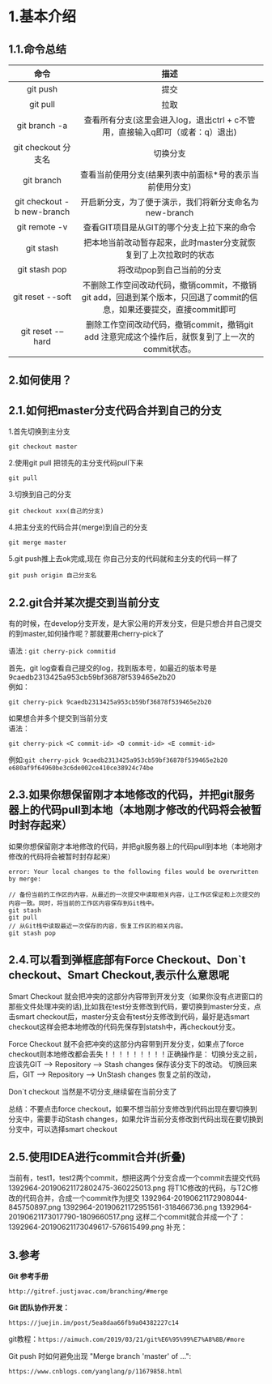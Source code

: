 # 1.基本介绍

## 1.1.命令总结

| 命令 | 描述 |
| :---: | :---: |
| git push | 提交 |
| git pull | 拉取 |
| git branch -a | 查看所有分支\(这里会进入log，退出ctrl + c不管用，直接输入q即可（或者：q）退出\) |
| git checkout 分支名 | 切换分支 |
| git branch | 查看当前使用分支\(结果列表中前面标\*号的表示当前使用分支\) |
| git checkout -b new-branch | 开启新分支，为了便于演示，我们将新分支命名为new-branch |
| git remote -v | 查看GIT项目是从GIT的哪个分支上拉下来的命令 |
| git stash | 把本地当前改动暂存起来，此时master分支就恢复到了上次拉取时的状态 |
| git stash pop | 将改动pop到自己当前的分支 |
| git reset --soft | 不删除工作空间改动代码，撤销commit，不撤销git add，回退到某个版本，只回退了commit的信息，如果还要提交，直接commit即可 |
| git reset -–hard | 删除工作空间改动代码，撤销commit，撤销git add 注意完成这个操作后，就恢复到了上一次的commit状态。 |

## 2.如何使用？

## 2.1.如何把master分支代码合并到自己的分支

1.首先切换到主分支

```
git checkout master
```

2.使用git pull 把领先的主分支代码pull下来

```
git pull
```

3.切换到自己的分支

```
git checkout xxx(自己的分支)
```

4.把主分支的代码合并\(merge\)到自己的分支

```
git merge master
```

5.git push推上去ok完成,现在 你自己分支的代码就和主分支的代码一样了

```
git push origin 自己分支名
```

## 2.2.git合并某次提交到当前分支

有的时候，在develop分支开发，是大家公用的开发分支，但是只想合并自己提交的到master,如何操作呢？那就要用cherry-pick了

语法 : `git cherry-pick commitid`

首先，git log查看自己提交的log，找到版本号，如最近的版本号是 9caedb2313425a953cb59bf36878f539465e2b20  
例如：

```
git cherry-pick 9caedb2313425a953cb59bf36878f539465e2b20
```

如果想合并多个提交到当前分支  
语法：

```
git cherry-pick <C commit-id> <D commit-id> <E commit-id>
```

例如:`git cherry-pick 9caedb2313425a953cb59bf36878f539465e2b20 e680af9f64960be3c6de002ce410ce38924c74be`

## 2.3.如果你想保留刚才本地修改的代码，并把git服务器上的代码pull到本地（本地刚才修改的代码将会被暂时封存起来）

如果你想保留刚才本地修改的代码，并把git服务器上的代码pull到本地（本地刚才修改的代码将会被暂时封存起来）

```
error: Your local changes to the following files would be overwritten by merge:
```

```
// 备份当前的工作区的内容，从最近的一次提交中读取相关内容，让工作区保证和上次提交的内容一致。同时，将当前的工作区内容保存到Git栈中。
git stash
git pull
// 从Git栈中读取最近一次保存的内容，恢复工作区的相关内容。
git stash pop
```

## 2.4.可以看到弹框底部有Force Checkout、Don\`t checkout、Smart Checkout,表示什么意思呢

Smart Checkout  就会把冲突的这部分内容带到开发分支（如果你没有点进窗口的那些文件处理冲突的话\),比如我在test分支修改到代码，要切换到master分支，点击smart checkout后，master分支会有test分支修改到代码，最好是选smart checkout这样会把本地修改的代码先保存到statsh中，再checkout分支。

Force Checkout  就不会把冲突的这部分内容带到开发分支，如果点了force checkout则本地修改都会丢失！！！！！！！！！正确操作是： 切换分支之前，应该先GIT --&gt; Repository --&gt; Stash changes 保存该分支下的改动。 切换回来后，GIT --&gt; Repository --&gt; UnStash changes 恢复之前的改动，

Don\`t checkout   当然是不切分支,继续留在当前分支了

总结：不要点击force checkout，如果不想当前分支修改到代码出现在要切换到分支中，需要手动Stash changes，如果允许当前分支修改到代码出现在要切换到分支中，可以选择smart checkout

## 2.5.使用IDEA进行commit合并(折叠)
当前有，test1，test2两个commit，想把这两个分支合成一个commit去提交代码
1392964-20190621172802475-360225013.png
将T1C修改的代码，与T2C修改的代码合并，合成一个commit作为提交
1392964-20190621172908044-845750897.png
1392964-20190621172951561-318466736.png
1392964-20190621173017790-1809660517.png
这样二个commit就合并成一个了：
1392964-20190621173049617-576615499.png
补充：

## 3.参考

**Git 参考手册**

```
http://gitref.justjavac.com/branching/#merge
```

**Git 团队协作开发：**

```
https://juejin.im/post/5ea8daa66fb9a04382227c14
```

git教程：`https://aimuch.com/2019/03/21/git%E6%95%99%E7%A8%8B/#more`

Git push 时如何避免出现 "Merge branch 'master' of ...":

```
https://www.cnblogs.com/yanglang/p/11679858.html
```



